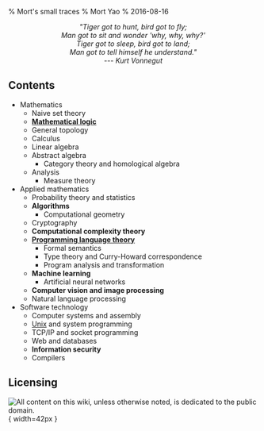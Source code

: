 % Mort's small traces
% Mort Yao
% 2016-08-16

<div style="text-align:center;font-style:italic">
"Tiger got to hunt, bird got to fly;
<br> Man got to sit and wonder 'why, why, why?'
<br> Tiger got to sleep, bird got to land;
<br> Man got to tell himself he understand."
<br> --- Kurt Vonnegut
</div>

## Contents

* Mathematics
    * Naive set theory
    * **[Mathematical logic](/math/logic)**
    * General topology
    * Calculus
    * Linear algebra
    * Abstract algebra
        * Category theory and homological algebra
    * Analysis
        * Measure theory
* Applied mathematics
    * Probability theory and statistics
    * **Algorithms**
        * Computational geometry
    * Cryptography
    * **Computational complexity theory**
    * **[Programming language theory](/plt)**
        * Formal semantics
        * Type theory and Curry-Howard correspondence
        * Program analysis and transformation
    * **Machine learning**
        * Artificial neural networks
    * **Computer vision and image processing**
    * Natural language processing
* Software technology
    * Computer systems and assembly
    * [Unix](/unix) and system programming
    * TCP/IP and socket programming
    * Web and databases
    * **Information security**
    * Compilers



## Licensing

![<small>
All content on this wiki, unless otherwise noted, is dedicated to the
[public domain](https://raw.githubusercontent.com/soimort/wiki/gh-pages/LICENSE).
</small>](https://i0.wp.com/dl.dropboxusercontent.com/s/2f9kuczvqrcaagg/cc0.png){ width=42px }
